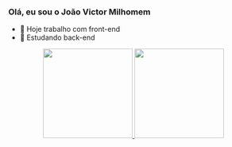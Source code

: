 ### Olá, eu sou o João Victor Milhomem

- 🔭 Hoje trabalho com front-end
- 🌱 Estudando back-end

<div align="center">
  <a href="https://github.com/joaovictormilhomem">
  <img height="180em" src="https://github-readme-stats.vercel.app/api?username=joaovictormilhomem&show_icons=true&theme=dracula&include_all_commits=true&count_private=true"/>
  <img height="180em" src="https://github-readme-stats.vercel.app/api/top-langs/?username=joaovictormilhomem&layout=compact&langs_count=7&theme=dracula"/>
</div>
